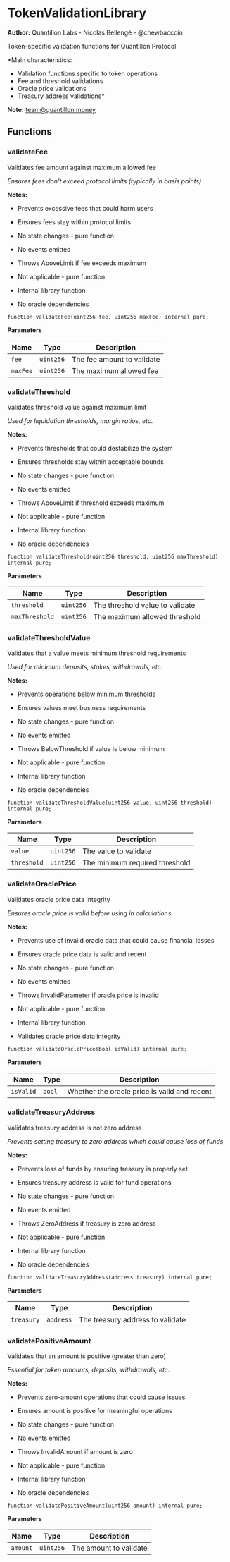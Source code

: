 # TokenValidationLibrary
**Author:**
Quantillon Labs - Nicolas Bellengé - @chewbaccoin

Token-specific validation functions for Quantillon Protocol

*Main characteristics:
- Validation functions specific to token operations
- Fee and threshold validations
- Oracle price validations
- Treasury address validations*

**Note:**
team@quantillon.money


## Functions
### validateFee

Validates fee amount against maximum allowed fee

*Ensures fees don't exceed protocol limits (typically in basis points)*

**Notes:**
- Prevents excessive fees that could harm users

- Ensures fees stay within protocol limits

- No state changes - pure function

- No events emitted

- Throws AboveLimit if fee exceeds maximum

- Not applicable - pure function

- Internal library function

- No oracle dependencies


```solidity
function validateFee(uint256 fee, uint256 maxFee) internal pure;
```
**Parameters**

|Name|Type|Description|
|----|----|-----------|
|`fee`|`uint256`|The fee amount to validate|
|`maxFee`|`uint256`|The maximum allowed fee|


### validateThreshold

Validates threshold value against maximum limit

*Used for liquidation thresholds, margin ratios, etc.*

**Notes:**
- Prevents thresholds that could destabilize the system

- Ensures thresholds stay within acceptable bounds

- No state changes - pure function

- No events emitted

- Throws AboveLimit if threshold exceeds maximum

- Not applicable - pure function

- Internal library function

- No oracle dependencies


```solidity
function validateThreshold(uint256 threshold, uint256 maxThreshold) internal pure;
```
**Parameters**

|Name|Type|Description|
|----|----|-----------|
|`threshold`|`uint256`|The threshold value to validate|
|`maxThreshold`|`uint256`|The maximum allowed threshold|


### validateThresholdValue

Validates that a value meets minimum threshold requirements

*Used for minimum deposits, stakes, withdrawals, etc.*

**Notes:**
- Prevents operations below minimum thresholds

- Ensures values meet business requirements

- No state changes - pure function

- No events emitted

- Throws BelowThreshold if value is below minimum

- Not applicable - pure function

- Internal library function

- No oracle dependencies


```solidity
function validateThresholdValue(uint256 value, uint256 threshold) internal pure;
```
**Parameters**

|Name|Type|Description|
|----|----|-----------|
|`value`|`uint256`|The value to validate|
|`threshold`|`uint256`|The minimum required threshold|


### validateOraclePrice

Validates oracle price data integrity

*Ensures oracle price is valid before using in calculations*

**Notes:**
- Prevents use of invalid oracle data that could cause financial losses

- Ensures oracle price data is valid and recent

- No state changes - pure function

- No events emitted

- Throws InvalidParameter if oracle price is invalid

- Not applicable - pure function

- Internal library function

- Validates oracle price data integrity


```solidity
function validateOraclePrice(bool isValid) internal pure;
```
**Parameters**

|Name|Type|Description|
|----|----|-----------|
|`isValid`|`bool`|Whether the oracle price is valid and recent|


### validateTreasuryAddress

Validates treasury address is not zero address

*Prevents setting treasury to zero address which could cause loss of funds*

**Notes:**
- Prevents loss of funds by ensuring treasury is properly set

- Ensures treasury address is valid for fund operations

- No state changes - pure function

- No events emitted

- Throws ZeroAddress if treasury is zero address

- Not applicable - pure function

- Internal library function

- No oracle dependencies


```solidity
function validateTreasuryAddress(address treasury) internal pure;
```
**Parameters**

|Name|Type|Description|
|----|----|-----------|
|`treasury`|`address`|The treasury address to validate|


### validatePositiveAmount

Validates that an amount is positive (greater than zero)

*Essential for token amounts, deposits, withdrawals, etc.*

**Notes:**
- Prevents zero-amount operations that could cause issues

- Ensures amount is positive for meaningful operations

- No state changes - pure function

- No events emitted

- Throws InvalidAmount if amount is zero

- Not applicable - pure function

- Internal library function

- No oracle dependencies


```solidity
function validatePositiveAmount(uint256 amount) internal pure;
```
**Parameters**

|Name|Type|Description|
|----|----|-----------|
|`amount`|`uint256`|The amount to validate|


